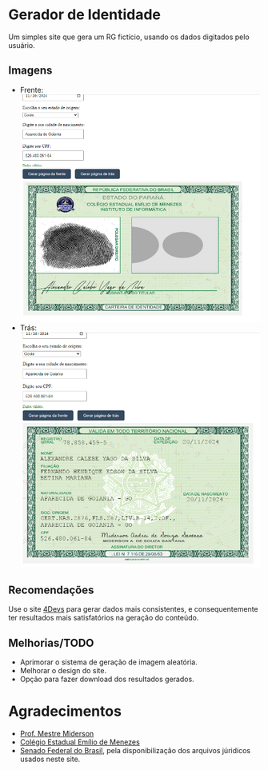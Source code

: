 # Gerador de Identidade

Um simples site que gera um RG fictício, usando os dados digitados pelo usuário.

## Imagens
- Frente:
![Frente](https://raw.githubusercontent.com/NicolasCEEM/projeto-RG/refs/heads/main/screenshots/Screenshot_2.png)
- Trás:
![Trás](https://raw.githubusercontent.com/NicolasCEEM/projeto-RG/refs/heads/main/screenshots/Screenshot_1.png)

## Recomendações
Use o site [4Devs](https://www.4devs.com.br/gerador_de_pessoas) para gerar dados mais consistentes, e consequentemente ter resultados mais satisfatórios na geração do conteúdo.

## Melhorias/TODO
- Aprimorar o sistema de geração de imagem aleatória.
- Melhorar o design do site.
- Opção para fazer download dos resultados gerados.

# Agradecimentos
- [Prof. Mestre Miderson](https://buscatextual.cnpq.br/buscatextual/visualizacv.do?id=K4331595E8)
- [Colégio Estadual Emílio de Menezes](http://www.apsemiliomenezes.seed.pr.gov.br/)
- [Senado Federal do Brasil](https://www12.senado.leg.br/hpsenado), pela disponibilização dos arquivos júridicos usados neste site. 
